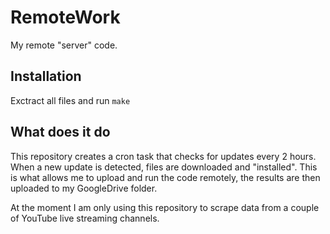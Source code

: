 # RemoteWork
My remote "server" code.

## Installation
Exctract all files and run `make` 

## What does it do
This repository creates a cron task that checks for updates every 2 hours. 
When a new update is detected, files are downloaded and "installed". This is what allows me to
upload and run the code remotely, the results are then uploaded to my GoogleDrive folder.

At the moment I am only using this repository to scrape data from a couple of YouTube live streaming channels.